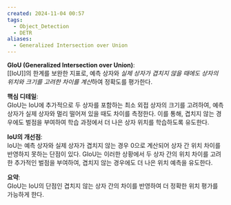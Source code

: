 ```yaml
---
created: 2024-11-04 00:57
tags:
  - Object_Detection
  - DETR
aliases:
  - Generalized Intersection over Union
---
```

**GIoU (Generalized Intersection over Union)**:  
[[IoU]]의 한계를 보완한 지표로, 예측 상자와 *실제 상자가 겹치지 않을 때에도 상자의 위치와 크기를 고려한 차이를 계산*하여 정확도를 평가한다.

**핵심 디테일**:  
GIoU는 IoU에 추가적으로 두 상자를 포함하는 최소 외접 상자의 크기를 고려하여, 예측 상자가 실제 상자와 멀리 떨어져 있을 때도 차이를 측정한다. 이를 통해, 겹치지 않는 경우에도 벌점을 부여하여 학습 과정에서 더 나은 상자 위치를 학습하도록 유도한다.

**IoU의 개선점**:  
IoU는 예측 상자와 실제 상자가 겹치지 않는 경우 $0$으로 계산되어 상자 간 위치 차이를 반영하지 못하는 단점이 있다. GIoU는 이러한 상황에서 두 상자 간의 위치 차이를 고려한 추가적인 벌점을 부여하여, 겹치지 않는 경우에도 더 나은 위치 예측을 유도한다.

**요약**:  
GIoU는 IoU의 단점인 겹치지 않는 상자 간의 차이를 반영하여 더 정확한 위치 평가를 가능하게 한다.